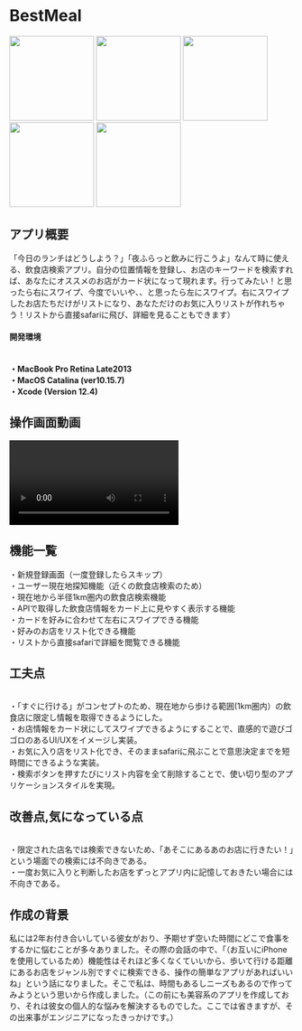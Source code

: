 <h1>BestMeal</h1>

<img src="https://user-images.githubusercontent.com/72218177/107189991-8efdc380-6a2d-11eb-9ce7-2c364e6a2b11.png" width="150px"> <img src="https://user-images.githubusercontent.com/72218177/107189995-91601d80-6a2d-11eb-9abb-517637a6fb1f.png" width="150px">
<img src="https://user-images.githubusercontent.com/72218177/107190004-93c27780-6a2d-11eb-8c94-30553fe657b7.png" width="150px">
<img src="https://user-images.githubusercontent.com/72218177/107190010-9624d180-6a2d-11eb-8775-6d5b34deddf1.png" width="150px">
<img src="https://user-images.githubusercontent.com/72218177/107190015-97ee9500-6a2d-11eb-91a6-9998347fa876.png" width="150px">



<h2>アプリ概要</h2>
「今日のランチはどうしよう？」「夜ふらっと飲みに行こうよ」なんて時に使える、飲食店検索アプリ。自分の位置情報を登録し、お店のキーワードを検索すれば、あなたにオススメのお店がカード状になって現れます。行ってみたい！と思ったら右にスワイプ、今度でいいや、、と思ったら左にスワイプ。右にスワイプしたお店たちだけがリストになり、あなただけのお気に入りリストが作れちゃう！リストから直接safariに飛び、詳細を見ることもできます）


<h4>開発環境<h4>
<br>・MacBook Pro Retina Late2013
<br>・MacOS Catalina (ver10.15.7)
<br>・Xcode (Version 12.4)

<h2>操作画面動画</h2>
<video src="https://user-images.githubusercontent.com/72218177/107367956-4b858100-6b23-11eb-983f-fd06650fb163.mov"></video>

<h2>機能一覧</h2>
・新規登録画面（一度登録したらスキップ）
<br>・ユーザー現在地探知機能（近くの飲食店検索のため）
<br>・現在地から半径1km圏内の飲食店検索機能
<br>・APIで取得した飲食店情報をカード上に見やすく表示する機能
<br>・カードを好みに合わせて左右にスワイプできる機能
<br>・好みのお店をリスト化できる機能
<br>・リストから直接safariで詳細を閲覧できる機能

<h2>工夫点</h2>
<br>・「すぐに行ける」がコンセプトのため、現在地から歩ける範囲(1km圏内）の飲食店に限定し情報を取得できるようにした。
<br>・お店情報をカード状にしてスワイプできるようにすることで、直感的で遊びゴゴロのあるUI/UXをイメージし実装。
<br>・お気に入り店をリスト化でき、そのままsafariに飛ぶことで意思決定までを短時間にできるような実装。
<br>・検索ボタンを押すたびにリスト内容を全て削除することで、使い切り型のアプリケーションスタイルを実現。

<h2>改善点,気になっている点</h2>
<br>・限定された店名では検索できないため、「あそこにあるあのお店に行きたい！」という場面での検索には不向きである。
<br>・一度お気に入りと判断したお店をずっとアプリ内に記憶しておきたい場合には不向きである。

<h2>作成の背景</h2>
私には2年お付き合いしている彼女がおり、予期せず空いた時間にどこで食事をするかに悩むことが多々ありました。その際の会話の中で、「（お互いにiPhoneを使用しているため）機能性はそれほど多くなくていいから、歩いて行ける距離にあるお店をジャンル別ですぐに検索できる、操作の簡単なアプリがあればいいね」という話になりました。そこで私は、時間もあるしニーズもあるので作ってみようという思いから作成しました。（この前にも美容系のアプリを作成しており、それは彼女の個人的な悩みを解決するものでした。ここでは省きますが、その出来事がエンジニアになったきっかけです。）


